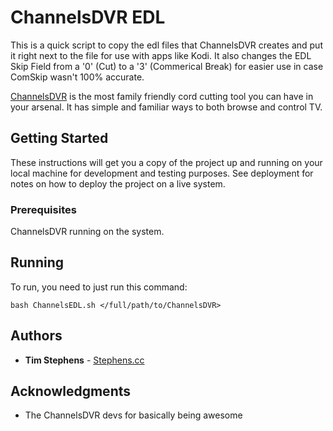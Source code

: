 # ChannelsDVR EDL 

This is a quick script to copy the edl files that ChannelsDVR creates and put it right next to the file for use with apps like Kodi.  It also changes the EDL Skip Field from a '0' (Cut) to a '3' (Commerical Break) for easier use in case ComSkip wasn't 100% accurate.

[ChannelsDVR](https://getchannels.com) is the most family friendly cord cutting tool you can have in your arsenal. It has simple and familiar ways to both browse and control TV.

## Getting Started

These instructions will get you a copy of the project up and running on your local machine for development and testing purposes. See deployment for notes on how to deploy the project on a live system.

### Prerequisites

ChannelsDVR running on the system.

## Running

To run, you need to just run this command:

```
bash ChannelsEDL.sh </full/path/to/ChannelsDVR>
```

## Authors

* **Tim Stephens** - [Stephens.cc](https://stephens.cc)

## Acknowledgments

* The ChannelsDVR devs for basically being awesome
